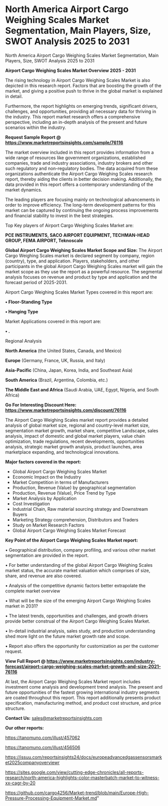 # North America Airport Cargo Weighing Scales Market Segmentation, Main Players, Size, SWOT Analysis 2025 to 2031
North America Airport Cargo Weighing Scales Market Segmentation, Main Players, Size, SWOT Analysis 2025 to 2031

<Strong> Airport Cargo Weighing Scales Market Overview 2025 - 2031</strong>

The rising technology in Airport Cargo Weighing Scales Market is also depicted in this research report. Factors that are boosting the growth of the market, and giving a positive push to thrive in the global market is explained in detail.

Furthermore, the report highlights on emerging trends, significant drivers, challenges, and opportunities, providing all necessary data for thriving in the industry. This report market research offers a comprehensive perspective, including an in-depth analysis of the present and future scenarios within the industry.

<strong>Request Sample Report @ <a href=https://www.marketreportsinsights.com/sample/76116>https://www.marketreportsinsights.com/sample/76116</a></strong>

The market overview included in this report provides information from a wide range of resources like government organizations, established companies, trade and industry associations, industry brokers and other such regulatory and non-regulatory bodies. The data acquired from these organizations authenticate the Airport Cargo Weighing Scales research report, thereby aiding the clients in better decision making. Additionally, the data provided in this report offers a contemporary understanding of the market dynamics.

The leading players are focusing mainly on technological advancements in order to improve efficiency. The long-term development patterns for this market can be captured by continuing the ongoing process improvements and financial stability to invest in the best strategies.

Top Key players of Airport Cargo Weighing Scales Market are:

<strong>PCE INSTRUMENTS, SACO AIRPORT EQUIPMENT, TECHMAN-HEAD GROUP, FEMA AIRPORT, Teknoscale</strong>

<strong><b>Global Airport Cargo Weighing Scales Market Scope and Size:</b></strong>
The Airport Cargo Weighing Scales market is declared segment by company, region (country), type, and application. Players, stakeholders, and other participants in the global Airport Cargo Weighing Scales market will gain the market scope as they use the report as a powerful resource. The segmental analysis focuses on revenue and product by type and application and the forecast period of 2025-2031.

Airport Cargo Weighing Scales Market Types covered in this report are:

<strong>• Floor-Standing Type

• Hanging Type</strong>

Market Applications covered in this report are:

<strong>• .</strong> 

Regional Analysis

<strong>North America</strong> (the United States, Canada, and Mexico)

<strong>Europe</strong> (Germany, France, UK, Russia, and Italy)

<strong>Asia-Pacific</strong> (China, Japan, Korea, India, and Southeast Asia)

<strong>South America</strong> (Brazil, Argentina, Colombia, etc.)

<strong>The Middle East and Africa</strong> (Saudi Arabia, UAE, Egypt, Nigeria, and South Africa)

<strong>Go For Interesting Discount Here: <a href=https://www.marketreportsinsights.com/discount/76116>https://www.marketreportsinsights.com/discount/76116</a></strong>

The Airport Cargo Weighing Scales market report provides a detailed analysis of global market size, regional and country-level market size, segmentation market growth, market share, competitive Landscape, sales analysis, impact of domestic and global market players, value chain optimization, trade regulations, recent developments, opportunities analysis, strategic market growth analysis, product launches, area marketplace expanding, and technological innovations.

<strong><b>Major factors covered in the report:</b></strong>
<ul>
  <li>Global Airport Cargo Weighing Scales Market </li>
  <li>Economic Impact on the Industry</li>
  <li>Market Competition in terms of Manufacturers</li>
  <li>Production, Revenue (Value) by geographical segmentation</li>
  <li>Production, Revenue (Value), Price Trend by Type</li>
  <li>Market Analysis by Application</li>
  <li>Cost Investigation</li>
  <li>Industrial Chain, Raw material sourcing strategy and Downstream Buyers</li>
  <li>Marketing Strategy comprehension, Distributors and Traders</li>
  <li>Study on Market Research Factors</li>
  <li>Global Airport Cargo Weighing Scales Market Forecast</li>
</ul>

<strong><b>Key Point of the Airport Cargo Weighing Scales Market report:</b></strong>

• Geographical distribution, company profiling, and various other market segmentation are provided in the report.

• For better understanding of the global Airport Cargo Weighing Scales market status, the accurate market valuation which comprises of size, share, and revenue are also covered.

• Analysis of the competitive dynamic factors better extrapolate the complete market overview

• What will be the size of the emerging Airport Cargo Weighing Scales market in 2031?

• The latest trends, opportunities and challenges, and growth drivers provide better construal of the Airport Cargo Weighing Scales Market.

• In-detail industrial analysis, sales study, and production understanding shed more light on the future market growth rate and scope.

• Report also offers the opportunity for customization as per the customer request.

<strong><b>View Full Report @ <a href=https://www.marketreportsinsights.com/industry-forecast/airport-cargo-weighing-scales-market-growth-and-size-2021-76116>https://www.marketreportsinsights.com/industry-forecast/airport-cargo-weighing-scales-market-growth-and-size-2021-76116</a></b></strong>


At last, the Airport Cargo Weighing Scales Market report includes investment come analysis and development trend analysis. The present and future opportunities of the fastest growing international industry segments are coated throughout this report. This report additionally presents product specification, manufacturing method, and product cost structure, and price structure.

<strong>Contact Us:</strong>
sales@marketreportsinsights.com

<strong>Our other reports:</strong>

<a href=https://tanomuno.com/illust/457062>https://tanomuno.com/illust/457062</a>

<a href=https://tanomuno.com/illust/456506>https://tanomuno.com/illust/456506</a>

<a href=https://issuu.com/reportsinsights24/docs/europeadvancedgassensorsmarket2025companyoverviewr>https://issuu.com/reportsinsights24/docs/europeadvancedgassensorsmarket2025companyoverviewr</a>

<a href=https://sites.google.com/view/cutting-edge-chronicles/all-reports-research/north-america-highlights-color-masterbatch-market-to-witness-xx-cagr-by-20>https://sites.google.com/view/cutting-edge-chronicles/all-reports-research/north-america-highlights-color-masterbatch-market-to-witness-xx-cagr-by-20</a>

<a href=https://github.com/cargo4256/Market-trend/blob/main/Europe-High-Pressure-Processing-Equipment-Market.md>https://github.com/cargo4256/Market-trend/blob/main/Europe-High-Pressure-Processing-Equipment-Market.md</a>"
